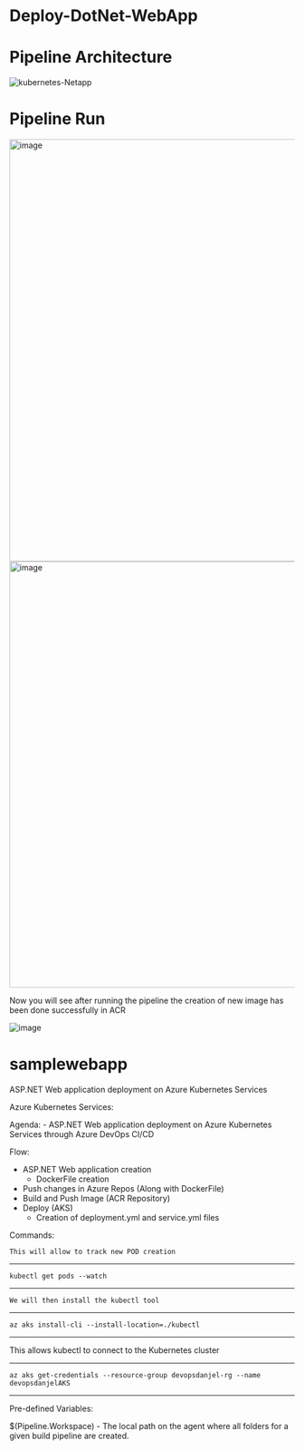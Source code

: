 # Deploy-DotNet-WebApp
# Pipeline Architecture

![kubernetes-Netapp](https://github.com/danjelhysenaj-dev/Deploy-WebApp/assets/72606127/ba6119ae-c24c-4663-84c6-d9ff24f9953d)

# Pipeline Run
<img width="745" alt="image" src="https://github.com/danjelhysenaj-dev/Deploy-WebApp/assets/72606127/518a58e9-07e2-419c-9fdb-1bae90abb046">
<img width="752" alt="image" src="https://github.com/danjelhysenaj-dev/Deploy-WebApp/assets/72606127/e9bbca5c-cf06-47d6-a6d8-201c10827ecb">

 Now you will see after running the pipeline the creation of new image has been done successfully in ACR
 
![image](https://github.com/danjelhysenaj-dev/Deploy-WebApp/assets/72606127/6f552963-9fdb-4d83-a084-b60dbcd86a81)


# samplewebapp
ASP.NET Web application deployment on Azure Kubernetes Services

Azure Kubernetes Services:

Agenda:
	- ASP.NET Web application deployment on Azure Kubernetes Services
		through Azure DevOps CI/CD

Flow:

- ASP.NET Web application creation
	- DockerFile creation
- Push changes in Azure Repos (Along with DockerFile)
- Build and Push Image (ACR Repository)
- Deploy (AKS)
	- Creation of deployment.yml and service.yml files

Commands:

	This will allow to track new POD creation
---
	kubectl get pods --watch
---
 	We will then install the kubectl tool
---
	az aks install-cli --install-location=./kubectl
---

This allows kubectl to connect to the Kubernetes cluster

---
	az aks get-credentials --resource-group devopsdanjel-rg --name devopsdanjelAKS 
---
Pre-defined Variables:

$(Pipeline.Workspace)
	- The local path on the agent where all folders for a given build pipeline are created.
